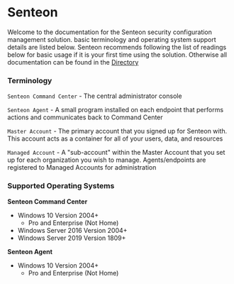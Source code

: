 # Senteon 
Welcome to the documentation for the Senteon security configuration management solution. basic terminology and operating system support details are listed below. Senteon recommends following the list of readings below for basic usage if it is your first time using the solution. Otherwise all documentation can be found in the [Directory](version/latest/Directory.md)
### Terminology

`Senteon Command Center` - The central administrator console

`Senteon Agent` - A small program installed on each endpoint that performs actions and communicates back to Command Center

`Master Account` - The primary account that you signed up for Senteon with. This account acts as a container for all of your users, data, and resources

`Managed Account` - A "sub-account" within the Master Account that you set up for each organization you wish to manage. Agents/endpoints are registered to Managed Accounts for administration

### Supported Operating Systems

**Senteon Command Center**
- Windows 10 Version 2004+
  - Pro and Enterprise (Not Home)
- Windows Server 2016 Version 2004+
- Windows Server 2019 Version 1809+

**Senteon Agent**
- Windows 10 Version 2004+
  - Pro and Enterprise (Not Home)
